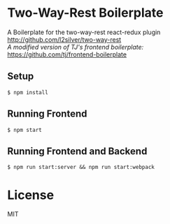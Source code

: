 # Two-Way-Rest Boilerplate
A Boilerplate for the two-way-rest react-redux plugin
http://github.com/l2silver/two-way-rest  
*A modified version of TJ's frontend boilerplate:*
https://github.com/tj/frontend-boilerplate

## Setup

```
$ npm install
```

## Running Frontend

```
$ npm start
```

## Running Frontend and Backend

```
$ npm run start:server && npm run start:webpack
```
# License

MIT  

